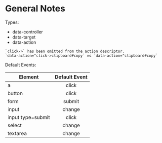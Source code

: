 # General Notes

Types:

* data-controller
* data-target
* data-action

```
`click->` has been omitted from the action descriptor.
`data-action="click->clipboard#copy` vs `data-action="clipboard#copy`
```

Default Events:

| Element           | Default Event |
| ----------------- |:-------------:|
| a                 | click         |
| button            | click         |
| form              | submit        |
| input             | change        |
| input type=submit | click         |
| select            | change        |
| textarea          | change        |
